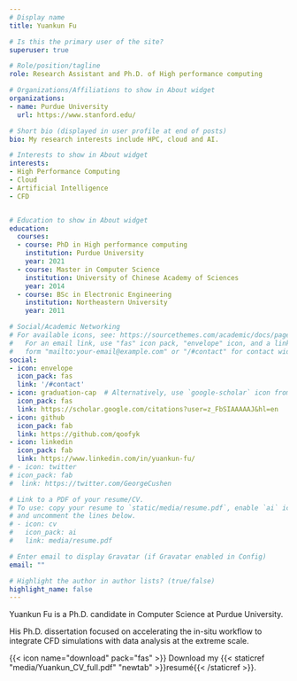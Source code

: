 ```yaml
---
# Display name
title: Yuankun Fu

# Is this the primary user of the site?
superuser: true

# Role/position/tagline
role: Research Assistant and Ph.D. of High performance computing

# Organizations/Affiliations to show in About widget
organizations:
- name: Purdue University
  url: https://www.stanford.edu/

# Short bio (displayed in user profile at end of posts)
bio: My research interests include HPC, cloud and AI.

# Interests to show in About widget
interests:
- High Performance Computing
- Cloud
- Artificial Intelligence
- CFD


# Education to show in About widget
education:
  courses:
  - course: PhD in High performance computing
    institution: Purdue University
    year: 2021
  - course: Master in Computer Science
    institution: University of Chinese Academy of Sciences
    year: 2014
  - course: BSc in Electronic Engineering
    institution: Northeastern University
    year: 2011

# Social/Academic Networking
# For available icons, see: https://sourcethemes.com/academic/docs/page-builder/#icons
#   For an email link, use "fas" icon pack, "envelope" icon, and a link in the
#   form "mailto:your-email@example.com" or "/#contact" for contact widget.
social:
- icon: envelope
  icon_pack: fas
  link: '/#contact'
- icon: graduation-cap  # Alternatively, use `google-scholar` icon from `ai` icon pack
  icon_pack: fas
  link: https://scholar.google.com/citations?user=z_FbSIAAAAAJ&hl=en
- icon: github
  icon_pack: fab
  link: https://github.com/qoofyk
- icon: linkedin
  icon_pack: fab
  link: https://www.linkedin.com/in/yuankun-fu/
# - icon: twitter
# icon_pack: fab
#  link: https://twitter.com/GeorgeCushen

# Link to a PDF of your resume/CV.
# To use: copy your resume to `static/media/resume.pdf`, enable `ai` icons in `params.toml`, 
# and uncomment the lines below.
# - icon: cv
#   icon_pack: ai
#   link: media/resume.pdf

# Enter email to display Gravatar (if Gravatar enabled in Config)
email: ""

# Highlight the author in author lists? (true/false)
highlight_name: false
---
```


Yuankun Fu is a Ph.D. candidate in Computer Science at Purdue University.

His Ph.D. dissertation focused on accelerating the in-situ workflow to integrate CFD simulations with data analysis at the extreme scale.

{{< icon name="download" pack="fas" >}} Download my {{< staticref "media/Yuankun_CV_full.pdf" "newtab" >}}resumé{{< /staticref >}}.
